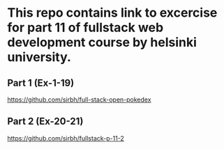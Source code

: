 # This repo contains link to excercise for part 11 of fullstack web development course by helsinki university.

## Part 1 (Ex-1-19)
https://github.com/sirbh/full-stack-open-pokedex

## Part 2 (Ex-20-21)
https://github.com/sirbh/fullstack-p-11-2
